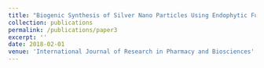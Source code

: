```yaml
---
title: "Biogenic Synthesis of Silver Nano Particles Using Endophytic Fungi P. Chrysogenum Isolated from the Leaves of Withania Somnifera and its Antibacterial Activity"
collection: publications
permalink: /publications/paper3
excerpt: ''
date: 2018-02-01
venue: 'International Journal of Research in Pharmacy and Biosciences'
---
```

